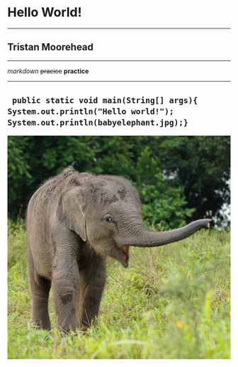 # Hello World!
___
## Tristan Moorehead
***
*markdown* ~~pracice~~ **practice**
___
` public static void main(String[] args){
System.out.println("Hello world!");`
`System.out.println(babyelephant.jpg);}`
---
![babyelephant.jpeg](babyelephant.jpeg)
